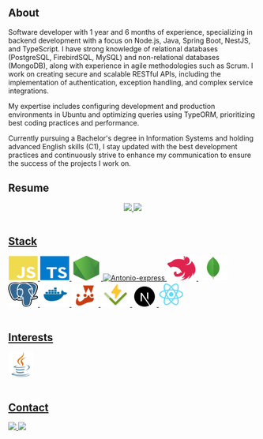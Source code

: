 ## About

Software developer with 1 year and 6 months of experience, specializing in backend development with a focus on Node.js, Java, Spring Boot, NestJS, and TypeScript. I have strong knowledge of relational databases (PostgreSQL, FirebirdSQL, MySQL) and non-relational databases (MongoDB), along with experience in agile methodologies such as Scrum. I work on creating secure and scalable RESTful APIs, including the implementation of authentication, exception handling, and complex service integrations.

My expertise includes configuring development and production environments in Ubuntu and optimizing queries using TypeORM, prioritizing best coding practices and performance.

Currently pursuing a Bachelor's degree in Information Systems and holding advanced English skills (C1), I stay updated with the best development practices and continuously strive to enhance my communication to ensure the success of the projects I work on.

## Resume

<div align="center">
  <a href="https://github.com/DevVictor19">
  <img height="180em" src="https://github-readme-stats.vercel.app/api?username=DevVictor19&show_icons=true&theme=tokyonight&include_all_commits=true&count_private=true"/>
  <img height="180em" src="https://github-readme-stats.vercel.app/api/top-langs/?username=DevVictor19&layout=compact&langs_count=7&theme=tokyonight"/>
</div>
<br>

## Stack

<div>
  <img 
    src="https://raw.githubusercontent.com/devicons/devicon/master/icons/javascript/javascript-plain.svg" alt="Antonio-Js" 
    height="50" 
    width="60"  
    title="JavaScript"
  />
  <img 
    src="https://raw.githubusercontent.com/devicons/devicon/master/icons/typescript/typescript-original.svg" 
    alt="Antonio-ts" 
    height="50" 
    width="60"  
    title="TypeScript"
  />
   <img 
    src="https://raw.githubusercontent.com/devicons/devicon/master/icons/nodejs/nodejs-original.svg"
    alt="Antonio-node" 
    height="50" 
    width="60" 
    title="NodeJs"
  />
  <img 
    src="https://icongr.am/devicon/express-original.svg?size=128&color=83cd29" 
    alt="Antonio-express" 
    height="50" 
    width="60" 
    title="Express"
  />
  <img src="./assets/nestjs.svg"
    alt="Antonio-nestjs" 
    height="50" 
    width="60" 
    title="NestJS" 
  />
  <img 
    src="https://raw.githubusercontent.com/devicons/devicon/master/icons/mongodb/mongodb-original.svg"
    alt="Antonio-mongo" 
    height="50" 
    width="60" 
    title="MongoDB"
  />
  <img 
    src="./assets/postgres.svg" 
    alt="Antonio-postgres" 
    height="50" 
    width="60" 
    title="PostgresSQL"
  />
  <img 
    src="./assets/docker.svg" 
    alt="Antonio-docker" 
    height="50" 
    width="60" 
    title="Docker"
  />
  <img 
      src="./assets/jest.svg" 
      alt="Jest logo" 
      width="55"
      title="Jest" 
    />
  <img 
      src="./assets/vitest.svg" 
      alt="Vitest logo"  
      width="60" 
      title="Vitest"
    />
  <img 
      src="./assets/nextjs.svg" 
      alt="next logo" 
      width="50" 
      title="NextJs"
    />
   <img 
    src="https://raw.githubusercontent.com/devicons/devicon/master/icons/react/react-original.svg"
    alt="Antonio-React" 
    height="50" 
    width="50"  
    title="React"
  />
</div>
<br>

## Interests

<div>
    <img 
      src="./assets/java.svg" 
      alt="Java logo" 
      width="50" 
      title="Java"
    />
</div>
<br>
  
## Contact
  <div> 
    <a href = "mailto:antoniovictor1604@gmail.com">
      <img src="https://img.shields.io/badge/-Gmail-%23333?style=for-the-badge&logo=gmail&logoColor=white" target="_blank">
    </a>
    <a href="https://br.linkedin.com/in/antonio-victor-borges-4a2852228" target="_blank">
      <img src="https://img.shields.io/badge/-LinkedIn-%230077B5?style=for-the-badge&logo=linkedin&logoColor=white" target="_blank">
    </a> 
  </div>
<br>
